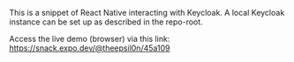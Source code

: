 This is a snippet of React Native interacting with Keycloak. A local Keycloak instance can be set up as described in the repo-root.  
  
Access the live demo (browser) via this link:  
<https://snack.expo.dev/@theepsil0n/45a109>